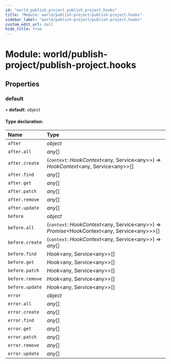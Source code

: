 ```yaml
---
id: "world_publish_project_publish_project_hooks"
title: "Module: world/publish-project/publish-project.hooks"
sidebar_label: "world/publish-project/publish-project.hooks"
custom_edit_url: null
hide_title: true
---
```


# Module: world/publish-project/publish-project.hooks

## Properties

### default

• **default**: *object*

#### Type declaration:

| Name | Type |
| :------ | :------ |
| `after` | *object* |
| `after.all` | *any*[] |
| `after.create` | (`context`: *HookContext*<any, Service<any\>\>) => *HookContext*<any, Service<any\>\>[] |
| `after.find` | *any*[] |
| `after.get` | *any*[] |
| `after.patch` | *any*[] |
| `after.remove` | *any*[] |
| `after.update` | *any*[] |
| `before` | *object* |
| `before.all` | (`context`: *HookContext*<any, Service<any\>\>) => *Promise*<HookContext<any, Service<any\>\>\>[] |
| `before.create` | (`context`: *HookContext*<any, Service<any\>\>) => *any*[] |
| `before.find` | *Hook*<any, Service<any\>\>[] |
| `before.get` | *Hook*<any, Service<any\>\>[] |
| `before.patch` | *Hook*<any, Service<any\>\>[] |
| `before.remove` | *Hook*<any, Service<any\>\>[] |
| `before.update` | *Hook*<any, Service<any\>\>[] |
| `error` | *object* |
| `error.all` | *any*[] |
| `error.create` | *any*[] |
| `error.find` | *any*[] |
| `error.get` | *any*[] |
| `error.patch` | *any*[] |
| `error.remove` | *any*[] |
| `error.update` | *any*[] |
